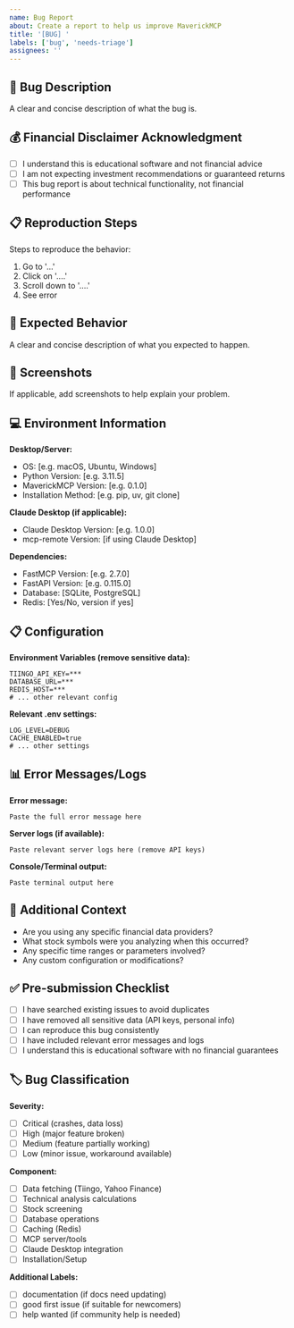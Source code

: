 ```yaml
---
name: Bug Report
about: Create a report to help us improve MaverickMCP
title: '[BUG] '
labels: ['bug', 'needs-triage']
assignees: ''
---
```


## 🐛 Bug Description

A clear and concise description of what the bug is.

## 💰 Financial Disclaimer Acknowledgment

- [ ] I understand this is educational software and not financial advice
- [ ] I am not expecting investment recommendations or guaranteed returns
- [ ] This bug report is about technical functionality, not financial performance

## 📋 Reproduction Steps

Steps to reproduce the behavior:

1. Go to '...'
2. Click on '....'
3. Scroll down to '....'
4. See error

## 🎯 Expected Behavior

A clear and concise description of what you expected to happen.

## 📸 Screenshots

If applicable, add screenshots to help explain your problem.

## 💻 Environment Information

**Desktop/Server:**
 - OS: [e.g. macOS, Ubuntu, Windows]
 - Python Version: [e.g. 3.11.5]
 - MaverickMCP Version: [e.g. 0.1.0]
 - Installation Method: [e.g. pip, uv, git clone]

**Claude Desktop (if applicable):**
 - Claude Desktop Version: [e.g. 1.0.0]
 - mcp-remote Version: [if using Claude Desktop]

**Dependencies:**
 - FastMCP Version: [e.g. 2.7.0]
 - FastAPI Version: [e.g. 0.115.0]
 - Database: [SQLite, PostgreSQL]
 - Redis: [Yes/No, version if yes]

## 📋 Configuration

**Environment Variables (remove sensitive data):**
```
TIINGO_API_KEY=***
DATABASE_URL=***
REDIS_HOST=***
# ... other relevant config
```

**Relevant .env settings:**
```
LOG_LEVEL=DEBUG
CACHE_ENABLED=true
# ... other settings
```

## 📊 Error Messages/Logs

**Error message:**
```
Paste the full error message here
```

**Server logs (if available):**
```
Paste relevant server logs here (remove API keys)
```

**Console/Terminal output:**
```
Paste terminal output here
```

## 🔧 Additional Context

- Are you using any specific financial data providers?
- What stock symbols were you analyzing when this occurred?
- Any specific time ranges or parameters involved?
- Any custom configuration or modifications?

## ✅ Pre-submission Checklist

- [ ] I have searched existing issues to avoid duplicates
- [ ] I have removed all sensitive data (API keys, personal info)
- [ ] I can reproduce this bug consistently
- [ ] I have included relevant error messages and logs
- [ ] I understand this is educational software with no financial guarantees

## 🏷️ Bug Classification

**Severity:**
- [ ] Critical (crashes, data loss)
- [ ] High (major feature broken)
- [ ] Medium (feature partially working)
- [ ] Low (minor issue, workaround available)

**Component:**
- [ ] Data fetching (Tiingo, Yahoo Finance)
- [ ] Technical analysis calculations
- [ ] Stock screening
- [ ] Database operations
- [ ] Caching (Redis)
- [ ] MCP server/tools
- [ ] Claude Desktop integration
- [ ] Installation/Setup

**Additional Labels:**
- [ ] documentation (if docs need updating)
- [ ] good first issue (if suitable for newcomers)
- [ ] help wanted (if community help is needed)